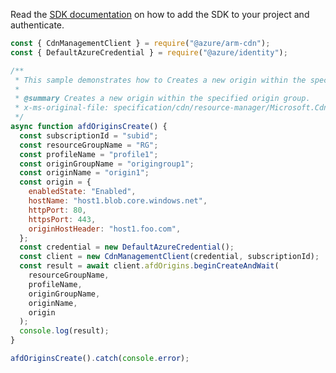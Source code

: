 Read the [SDK documentation](https://github.com/Azure/azure-sdk-for-js/blob/%40azure%2Farm-cdn_7.0.1/sdk/cdn/arm-cdn/README.md) on how to add the SDK to your project and authenticate.

```javascript
const { CdnManagementClient } = require("@azure/arm-cdn");
const { DefaultAzureCredential } = require("@azure/identity");

/**
 * This sample demonstrates how to Creates a new origin within the specified origin group.
 *
 * @summary Creates a new origin within the specified origin group.
 * x-ms-original-file: specification/cdn/resource-manager/Microsoft.Cdn/stable/2021-06-01/examples/AFDOrigins_Create.json
 */
async function afdOriginsCreate() {
  const subscriptionId = "subid";
  const resourceGroupName = "RG";
  const profileName = "profile1";
  const originGroupName = "origingroup1";
  const originName = "origin1";
  const origin = {
    enabledState: "Enabled",
    hostName: "host1.blob.core.windows.net",
    httpPort: 80,
    httpsPort: 443,
    originHostHeader: "host1.foo.com",
  };
  const credential = new DefaultAzureCredential();
  const client = new CdnManagementClient(credential, subscriptionId);
  const result = await client.afdOrigins.beginCreateAndWait(
    resourceGroupName,
    profileName,
    originGroupName,
    originName,
    origin
  );
  console.log(result);
}

afdOriginsCreate().catch(console.error);
```
